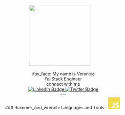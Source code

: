 <div id = "header" align = "center">
    <img src= "https://media.giphy.com/media/NgurY1o4z080Jfoyzw/giphy.gif" width="200" height="200">
     <ul style = "list-style-type: none"> 
         <li> :fox_face: My name is Veronica </li>
         <li> FullStack Engineer </li>
          <li> connect with me </li>
       </u>
  <div id ="badges" >
      <a href ="https://www.linkedin.com/in/veronica-palafox-4a53991b4/">
         <img src="https://img.shields.io/badge/LinkedIn-pink?style=for-the-badge&logo=linkedin&logoColor=white" alt="LinkedIn Badge">
      </a>
      <a href = "https://twitter.com/hufflepuffcodes">
        <img src= "https://img.shields.io/badge/Twitter-pink?style=for-the-badge&logo=twitter&logoColor=white" alt="Twitter Badge">
      </a>
      
  </div>
    ---
    <div>
    ### :hammer_and_wrench: Languages and Tools :
        <img src="https://github.com/devicons/devicon/blob/master/icons/javascript/javascript-plain.svg" title="JavaScript" alt="JavaScript" width="40" height="40"/>&nbsp
    <div>
</div>

